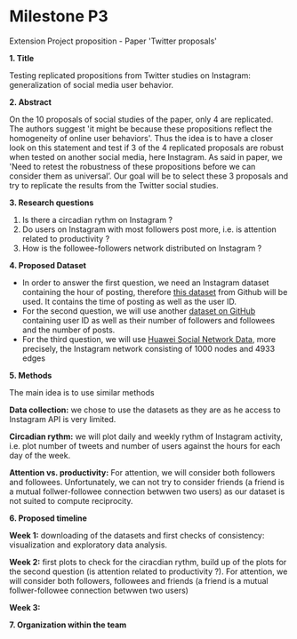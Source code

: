 # Milestone P3
Extension Project proposition - Paper 'Twitter proposals'

**1. Title**

Testing replicated propositions from Twitter studies on Instagram: generalization of social media user behavior.

**2. Abstract**

On the 10 proposals of social studies of the paper, only 4 are replicated. The authors suggest 'it might be because these propositions reflect the homogeneity of online user behaviors'. Thus the idea is to have a closer look on this statement and test if 3 of the 4 replicated proposals are robust when tested on another social media, here Instagram. As said in paper, we 'Need to retest the robustness of these propositions before we can consider them as universal’. Our goal will be to select these 3 proposals and try to replicate the results from the Twitter social studies.


**3. Research questions**

1. Is there a circadian rythm on Instagram ?
2. Do users on Instagram with most followers post more, i.e. is attention related to productivity ?
3. How is the followee-followers network distributed on Instagram ?

**4. Proposed Dataset**

- In order to answer the first question, we need an Instagram dataset containing the hour of posting, therefore [this dataset](https://github.com/eldersantos/instagram-dataset) from Github will be used. It contains the time of posting as well as the user ID.
- For the second question, we will use another [dataset on GitHub](https://github.com/samudm98/dataset_instagram/blob/master/data_set.csv) containing user ID as well as their number of followers and followees and the number of posts.
- For the third question, we will use [Huawei Social Network Data](https://www.kaggle.com/andrewlucci/huawei-social-network-data), more precisely, the Instagram network consisting of 1000 nodes and 4933 edges

**5. Methods**

The main idea is to use similar methods

**Data collection:** we chose to use the datasets as they are as he access to Instagram API is very limited.

**Circadian rythm:** we will plot daily and weekly rythm of Instagram activity, i.e. plot number of tweets and number of users against the hours for each day of the week.

**Attention vs. productivity:** For attention, we will consider both followers and followees. Unfortunately, we can not try to consider friends (a friend is a mutual follwer-followee connection betwwen two users) as our dataset is not suited to compute reciprocity.


**6. Proposed timeline**

**Week 1:** downloading of the datasets and first checks of consistency: visualization and exploratory data analysis.

**Week 2:** first plots to check for the ciracdian rythm, build up of the plots for the second question (is attention related to productivity ?). For attention, we will consider both followers, followees and friends (a friend is a mutual follwer-followee connection betwwen two users)

**Week 3:**

**7. Organization within the team**
